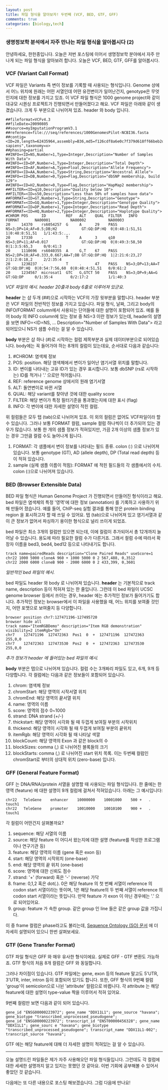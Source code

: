 ```yaml
---
layout: post
title: 파일 형식을 알아보자! 두번째 (VCF, BED, GTF, GFF)
comments: true
categories: [biology,tech]
---
```


### 생명정보학 분석에서 자주 만나는 파일 형식을 알아봅시다 (2)

안녕하세요, 한헌종입니다.
오늘은 저번 포스팅에 이어서 생명정보학 분야에서 자주 만나게 되는 파일 형식을 알아보려 합니다.
오늘은 VCF, BED, GTF, GFF를 알아봅시다.

### VCF (Variant Call Format)

VCF 파일은 Variants 즉 변이 정보를 기록할 때 사용되는 형식입니다.
Genome 상에서 어느 위치에 원래는 어떤 서열인데 어떤 유전변이가 일어난건지, genotype은 무엇인지에 대한 정보를 가지고 있죠.
이 VCF 파일 형식은 1000 genome project와 같이 대규모 시퀀싱 프로젝트가 진행되면서 만들어졌다고 해요.
VCF 파일은 아래와 같이 생겼습니다. 크게 두 부분으로 나뉘어져 있죠. header 와 body 입니다. 

~~~shell
##fileformat=VCFv4.3
##fileDate=20090805
##source=myImputationProgramV3.1
##reference=file:///seq/references/1000GenomesPilot-NCBI36.fasta
##contig=<ID=20,length=62435964,assembly=B36,md5=f126cdf8a6e0c7f379d618ff66beb2da,species="Homo sapiens",taxonomy=x>
##phasing=partial
##INFO=<ID=NS,Number=1,Type=Integer,Description="Number of Samples With Data">
##INFO=<ID=DP,Number=1,Type=Integer,Description="Total Depth">
##INFO=<ID=AF,Number=A,Type=Float,Description="Allele Frequency">
##INFO=<ID=AA,Number=1,Type=String,Description="Ancestral Allele">
##INFO=<ID=DB,Number=0,Type=Flag,Description="dbSNP membership, build 129">
##INFO=<ID=H2,Number=0,Type=Flag,Description="HapMap2 membership">
##FILTER=<ID=q10,Description="Quality below 10">
##FILTER=<ID=s50,Description="Less than 50% of samples have data">
##FORMAT=<ID=GT,Number=1,Type=String,Description="Genotype">
##FORMAT=<ID=GQ,Number=1,Type=Integer,Description="Genotype Quality">
##FORMAT=<ID=DP,Number=1,Type=Integer,Description="Read Depth">
##FORMAT=<ID=HQ,Number=2,Type=Integer,Description="Haplotype Quality">
#CHROM POS      ID         REF   ALT    QUAL  FILTER   INFO                             FORMAT       NA00001         NA00002          NA00003
20     14370    rs6054257  G     A      29    PASS    NS=3;DP=14;AF=0.5;DB;H2           GT:GQ:DP:HQ  0|0:48:1:51,51  1|0:48:8:51,51   1/1:43:5:.,.
20     17330    .          T     A      3     q10     NS=3;DP=11;AF=0.017               GT:GQ:DP:HQ  0|0:49:3:58,50  0|1:3:5:65,3     0/0:41:3
20     1110696  rs6040355  A     G,T    67    PASS    NS=2;DP=10;AF=0.333,0.667;AA=T;DB GT:GQ:DP:HQ  1|2:21:6:23,27  2|1:2:0:18,2     2/2:35:4
20     1230237  .          T     .      47    PASS    NS=3;DP=13;AA=T                   GT:GQ:DP:HQ  0|0:54:7:56,60  0|0:48:4:51,51   0/0:61:2
20     1234567  microsat1  GTC   G,GTCT 50    PASS    NS=3;DP=9;AA=G                    GT:GQ:DP     0/1:35:4        0/2:17:2         1/1:40:3
~~~
*VCF 파일의 예시. header 20줄과 body 6줄로 이루어져 있군요.*

**header** 는 샵 두개 (##)으로 시작하는 VCF의 가장 윗부분을 말합니다.
header 부분은 VCF 파일의 전반적인 정보를 가지고 있습니다.
파일 형식, 날짜, 그리고 body의 INFO/FORMAT column에서 사용되는 단어들에 대한 설명이 포함되어 있죠.
예를 들어 body 의 INFO column에 있는 정보 중 NS=3 이란 정보가 있는데, header의 설명을 보면 INFO=<ID=NS, ... Description="Number of Samples With Data"> 라고 되어있으니 NS가 샘플 수라는 걸 알 수 있습니다.

**body** 부분은 샵 하나 (#)로 시작하는 컬럼 제목부분과 실제 데이터부분으로 되어있습니다.
body에는 꼭 들어가야 하는 8개의 컬럼이 있는데요, 순서대로 다음과 같습니다:
1. #CHROM: 염색체 정보
1. POS: position. 해당 염색체에서 변이가 일어난 염기서열 위치를 말합니다.
1. ID: 변이를 나타내는 고유 ID가 있는 경우 표시합니다. 보통 dbSNP (rs로 시작하는) ID를 적거나 '.' 으로만 적어둡니다.
1. REF: reference genome 상에서의 원래 염기서열
1. ALT: 돌연변이로 바뀐 서열
1. QUAL: 해당 variant를 찾아낸 것에 대한 quality score 
1. FILTER: 해당 변이가 특정 필터기준을 통과했는지에 대한 표시 (flag)
1. INFO: 각 변이에 대한 자세한 설명이 적힌 컬럼.

위 컬럼들은 모두 탭 (tab)으로 나뉘어져 있죠.
이 외의 컬럼은 없어도 VCF파일이라 할 수 있습니다. 그러나 보통 FORMAT 컬럼, sample 컬럼 하나씩이 더 추가되어 있는 경우가 많습니다.
보통 한 개의 샘플 정보가 적혀있지만, 가끔 2개 이상의 샘플 정보가 있는 경우 그만큼 컬럼 수도 늘어나게 됩니다.
1. FORMAT: 각 샘플에서 변이 정보를 나타내는 필드 종류. colon (:) 으로 나뉘어져 있습니다. 보통 genotype (GT), AD (allele depth), DP (Total read depth) 등이 적혀 있습니다.
1. sample (실제 샘플 이름이 적힘): FORMAT 에 적힌 필드들의 각 샘플에서의 수치. colon (:)으로 나뉘어져 있습니다.

### BED (Browser Extensible Data)
BED 파일 형식은 Human Genome Project 가 진행되면서 만들어진 형식이라고 해요.
bed 파일은 염색체의 특정 '영역'에 대한 정보 (annotation) 를 기록하고 사용하기 위해 만들어 졌습니다.
예를 들어, ChIP-seq 실험 결과를 통해 얻은 protein binding region 을 표시하고자 할 때 쓰일 수 있어요.
탭 (tab)으로 나뉘어져 있고 염기서열과 같이 큰 정보가 없어서 파싱하기 용이한 형식으로 널리 쓰이게 되었죠.

bed 파일은 최소 3개의 컬럼만 있으면 되는데, 이에 컬럼이 추가되어서 총 12개까지 늘어날 수 있습니다.
용도에 따라 필요한 컬럼 수가 다른거죠.
그래서 컬럼 수에 따라서 확장자 이름을 bed3, bed4, bed12 등으로 나타내기도 합니다.

~~~shell
track name=pairedReads description="Clone Paired Reads" useScore=1
chr22 1000 5000 cloneA 960 + 1000 5000 0 2 567,488, 0,3512
chr22 2000 6000 cloneB 900 - 2000 6000 0 2 433,399, 0,3601
~~~
*일반적인 bed 파일의 예시.*

bed 파일도 header 와 body 로 나뉘어져 있습니다.
**header** 는 기본적으로 track name, description 등이 적혀져 있는 한 줄입니다.
그런데 이 bed 파일이 UCSC genome browser 등에서 쓰이는 경우, header 에는 추가적인 정보가 들어가기도 합니다.
추가적인 정보는 browser에서 이 파일을 사용했을 때, 어느 위치를 보여줄 것인지, 어떤 포맷으로 보여줄지 등 다양합니다.

~~~shell
browser position chr7:127471196-127495720
browser hide all
track name="ItemRGBDemo" description="Item RGB demonstration" visibility=2 itemRgb="On"
chr7    127471196  127472363  Pos1  0  +  127471196  127472363  255,0,0
chr7    127472363  127473530  Pos2  0  +  127472363  127473530  255,0,0
~~~
*추가 정보가 header 에 들어있는 bed 파일의 예시.*

**body** 부분은 탭으로 나뉘어져 있습니다.
컬럼 수는 3개짜리 파일도 있고, 6개, 9개 등 다양합니다.
각 컬럼에는 다음과 같은 정보들이 포함되어 있습니다.
1. chrom: 염색체 정보
1. chromStart: 해당 영역의 시작서열 위치
1. chromEnd: 해당 영역의 끝서열 위치
1. name: 영역의 이름
1. score: 영역의 점수 0~1000
1. strand: DNA strand (+/-)
1. thickstart: 해당 영역이 시각화 될 때 두껍게 보여질 부분의 시작위치
1. thickend: 해당 영역이 시각화 될 때 두껍게 보여질 부분의 끝위치
1. itemRgb: 해당 영역이 시각화 될 때 나타날 색깔
1. blockCount: 해당 영역의 Exon 과 같은 block의 수
1. blockSizes: comma (,) 로 나뉘어진 블록들의 크기
1. blockStarts: comma (,) 로 나뉘어진 start 위치 목록. 이는 두번째 컬럼인 chromStart로 부터의 상대적 위치 (zero-base) 입니다.

### GFF (General Feature Format)
GFF 는 DNA/RNA/protein 서열을 설명할 때 사용되는 파일 형식입니다.
한 줄에는 한 영역 (feature) 에 대한 설명이 9개 컬럼에 걸쳐서 적혀있습니다.
아래는 그 예시입니다:
~~~shell
chr22	TeleGene	enhancer	10000000	10001000	500	+	.	touch1
chr22	TeleGene	promoter	10010000	10010100	900	+	.	touch1
~~~

각 컬럼이 어떤건지 살펴볼까요?
1. sequence: 해당 서열의 이름
1. source: 해당 feature 이 어디서 왔는지에 대한 설명 (feature를 작성한 프로그램이나 연구기관 등)
1. feature: 해당 영역의 이름 (gene 혹은 exon 등)
1. start: 해당 영역의 시작위치 (one-base)
1. end: 해당 영역의 끝 위치 (one-base)
1. score: 영역에 대한 신뢰도 점수
1. strand: '+' (forward) 혹은 '-' (reverse) 가닥
1. frame: 0,1,2 혹은 dot(.). 0은 해당 feature 의 첫 번째 서열이 reference 의 codon start 서열이라는 뜻이며, 1은 해당 feature의 두 번째 서열이 reference 의 codon start 서열이라는 뜻입니다. 만약 feature 가 exon 이 아닌 경우에는 '.' 으로 되어있어요.
1. group: feature 가 속한 group. 같은 group 인 line 들은 같은 group 값을 가집니다.

이 중 frame 컬럼은 phase라고도 불리는데, [Sequence Ontology (SO) 문서](https://github.com/The-Sequence-Ontology/Specifications/blob/master/gff3.md) 에 더 자세히 설명되어 있으니 한번 살펴보세요.

### GTF (Gene Transfer Format)
GTF 파일 형식은 GFF 와 매우 유사한 형식이에요.
실제로 GFF - GTF 변환도 가능하죠.
GTF 형식의 처음 8개 컬럼은 GFF 와 동일합니다.

그러나 차이점이 있습니다.
GTF 파일에는 gene, exon 등의 feature 말고도 5'UTR, 3'UTR, inter, intron 등이 포함되어 있기도 합니다.
또한, GFF 형식의 9번째 컬럼 'group'이 semicolon으로 나뉜 'attribute' 컬럼으로 바뀝니다.
각 attribute 는 해당 feature에 대한 설명이 type-value 짝을 이루어서 적혀 있어요.

9번째 컬럼만 보면 다음과 같이 되어 있습니다.
~~~shell
gene_id "ENSG00000223972"; gene_name "DDX11L1"; gene_source "havana"; gene_biotype "transcribed_unprocessed_pseudogene"; 
gene_id "ENSG00000223972"; transcript_id "ENST00000456328"; gene_name "DDX11L1"; gene_sourc e "havana"; gene_biotype "transcribed_unprocessed_pseudogene"; transcript_name "DDX11L1-002"; transcript_source "havana";
~~~

GTF 에는 해당 feature에 대해 더 자세한 설명이 적혀있는 걸 알 수 있습니다.

---

오늘 설명드린 파일들은 제가 자주 사용해오던 파일 형식들입니다.
그런데도 각 컬럼에 대한 세세한 설명까지 알고 있지는 못했던 것 같아요.
이번 기회에 공부해볼 수 있어서 좋았던 것 같습니다.

다음에는 또 다른 내용으로 포스팅 해보겠습니다.
그럼 다음에 만나요!
